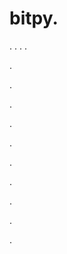 # bitpy.
.
.
.
.












.






















































.
























.



























.

















































































.































































.































































































.















.


































































.










.
